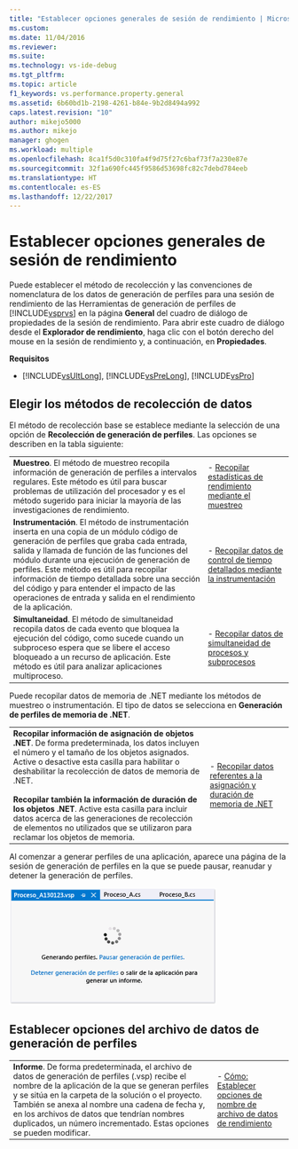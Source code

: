 ```yaml
---
title: "Establecer opciones generales de sesión de rendimiento | Microsoft Docs"
ms.custom: 
ms.date: 11/04/2016
ms.reviewer: 
ms.suite: 
ms.technology: vs-ide-debug
ms.tgt_pltfrm: 
ms.topic: article
f1_keywords: vs.performance.property.general
ms.assetid: 6b60bd1b-2198-4261-b84e-9b2d8494a992
caps.latest.revision: "10"
author: mikejo5000
ms.author: mikejo
manager: ghogen
ms.workload: multiple
ms.openlocfilehash: 8ca1f5d0c310fa4f9d75f27c6baf73f7a230e87e
ms.sourcegitcommit: 32f1a690fc445f9586d53698fc82c7debd784eeb
ms.translationtype: HT
ms.contentlocale: es-ES
ms.lasthandoff: 12/22/2017
---
```

# <a name="setting-general-performance-session-options"></a>Establecer opciones generales de sesión de rendimiento
Puede establecer el método de recolección y las convenciones de nomenclatura de los datos de generación de perfiles para una sesión de rendimiento de las Herramientas de generación de perfiles de [!INCLUDE[vsprvs](../code-quality/includes/vsprvs_md.md)] en la página **General** del cuadro de diálogo de propiedades de la sesión de rendimiento. Para abrir este cuadro de diálogo desde el **Explorador de rendimiento**, haga clic con el botón derecho del mouse en la sesión de rendimiento y, a continuación, en **Propiedades**.  
  
 **Requisitos**  
  
-   [!INCLUDE[vsUltLong](../code-quality/includes/vsultlong_md.md)], [!INCLUDE[vsPreLong](../code-quality/includes/vsprelong_md.md)], [!INCLUDE[vsPro](../code-quality/includes/vspro_md.md)]  
  
## <a name="choosing-data-collection-methods"></a>Elegir los métodos de recolección de datos  
 El método de recolección base se establece mediante la selección de una opción de **Recolección de generación de perfiles**. Las opciones se describen en la tabla siguiente:  
  
|||  
|-|-|  
|**Muestreo**. El método de muestreo recopila información de generación de perfiles a intervalos regulares. Este método es útil para buscar problemas de utilización del procesador y es el método sugerido para iniciar la mayoría de las investigaciones de rendimiento.|-   [Recopilar estadísticas de rendimiento mediante el muestreo](../profiling/collecting-performance-statistics-by-using-sampling.md)|  
|**Instrumentación**. El método de instrumentación inserta en una copia de un módulo código de generación de perfiles que graba cada entrada, salida y llamada de función de las funciones del módulo durante una ejecución de generación de perfiles. Este método es útil para recopilar información de tiempo detallada sobre una sección del código y para entender el impacto de las operaciones de entrada y salida en el rendimiento de la aplicación.|-   [Recopilar datos de control de tiempo detallados mediante la instrumentación](../profiling/collecting-detailed-timing-data-by-using-instrumentation.md)|  
|**Simultaneidad**. El método de simultaneidad recopila datos de cada evento que bloquea la ejecución del código, como sucede cuando un subproceso espera que se libere el acceso bloqueado a un recurso de aplicación. Este método es útil para analizar aplicaciones multiproceso.|-   [Recopilar datos de simultaneidad de procesos y subprocesos](../profiling/collecting-thread-and-process-concurrency-data.md)|  
  
 Puede recopilar datos de memoria de .NET mediante los métodos de muestreo o instrumentación. El tipo de datos se selecciona en **Generación de perfiles de memoria de .NET**.  
  
|||  
|-|-|  
|**Recopilar información de asignación de objetos .NET**. De forma predeterminada, los datos incluyen el número y el tamaño de los objetos asignados. Active o desactive esta casilla para habilitar o deshabilitar la recolección de datos de memoria de .NET.<br /><br /> **Recopilar también la información de duración de los objetos .NET**. Active esta casilla para incluir datos acerca de las generaciones de recolección de elementos no utilizados que se utilizaron para reclamar los objetos de memoria.|-   [Recopilar datos referentes a la asignación y duración de memoria de .NET](../profiling/collecting-dotnet-memory-allocation-and-lifetime-data.md)|  
  
 Al comenzar a generar perfiles de una aplicación, aparece una página de la sesión de generación de perfiles en la que se puede pausar, reanudar y detener la generación de perfiles.  
  
 ![Página de la sesión de generación de perfiles](../profiling/media/prof_profilingsessionpage.png "PROF_ProfilingSessionPage")  
  
## <a name="setting-profiling-datra-file-options"></a>Establecer opciones del archivo de datos de generación de perfiles  
  
|||  
|-|-|  
|**Informe**. De forma predeterminada, el archivo de datos de generación de perfiles (.vsp) recibe el nombre de la aplicación de la que se generan perfiles y se sitúa en la carpeta de la solución o el proyecto. También se anexa al nombre una cadena de fecha y, en los archivos de datos que tendrían nombres duplicados, un número incrementado. Estas opciones se pueden modificar.|-   [Cómo: Establecer opciones de nombre de archivo de datos de rendimiento](../profiling/how-to-set-performance-data-file-name-options.md)|